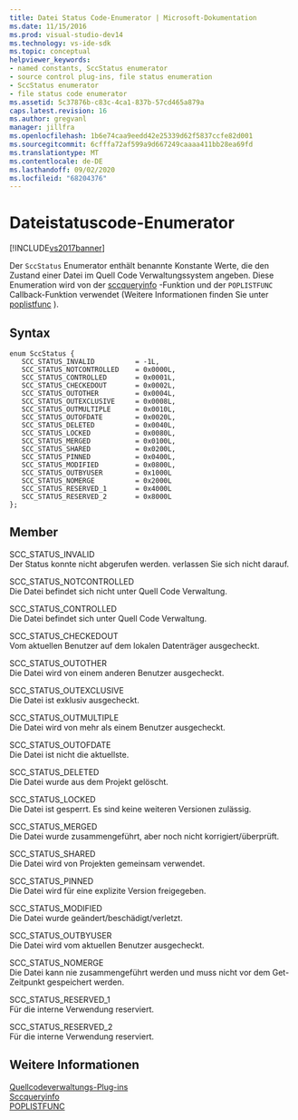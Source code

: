 ```yaml
---
title: Datei Status Code-Enumerator | Microsoft-Dokumentation
ms.date: 11/15/2016
ms.prod: visual-studio-dev14
ms.technology: vs-ide-sdk
ms.topic: conceptual
helpviewer_keywords:
- named constants, SccStatus enumerator
- source control plug-ins, file status enumeration
- SccStatus enumerator
- file status code enumerator
ms.assetid: 5c37876b-c83c-4ca1-837b-57cd465a879a
caps.latest.revision: 16
ms.author: gregvanl
manager: jillfra
ms.openlocfilehash: 1b6e74caa9eedd42e25339d62f5837ccfe82d001
ms.sourcegitcommit: 6cfffa72af599a9d667249caaaa411bb28ea69fd
ms.translationtype: MT
ms.contentlocale: de-DE
ms.lasthandoff: 09/02/2020
ms.locfileid: "68204376"
---
```

# <a name="file-status-code-enumerator"></a>Dateistatuscode-Enumerator
[!INCLUDE[vs2017banner](../includes/vs2017banner.md)]

Der `SccStatus` Enumerator enthält benannte Konstante Werte, die den Zustand einer Datei im Quell Code Verwaltungssystem angeben. Diese Enumeration wird von der [sccqueryinfo](../extensibility/sccqueryinfo-function.md) -Funktion und der `POPLISTFUNC` Callback-Funktion verwendet (Weitere Informationen finden Sie unter [poplistfunc](../extensibility/poplistfunc.md) ).  
  
## <a name="syntax"></a>Syntax  
  
```  
enum SccStatus {  
   SCC_STATUS_INVALID          = -1L,  
   SCC_STATUS_NOTCONTROLLED    = 0x0000L,  
   SCC_STATUS_CONTROLLED       = 0x0001L,  
   SCC_STATUS_CHECKEDOUT       = 0x0002L,  
   SCC_STATUS_OUTOTHER         = 0x0004L,  
   SCC_STATUS_OUTEXCLUSIVE     = 0x0008L,  
   SCC_STATUS_OUTMULTIPLE      = 0x0010L,  
   SCC_STATUS_OUTOFDATE        = 0x0020L,  
   SCC_STATUS_DELETED          = 0x0040L,  
   SCC_STATUS_LOCKED           = 0x0080L,  
   SCC_STATUS_MERGED           = 0x0100L,  
   SCC_STATUS_SHARED           = 0x0200L,  
   SCC_STATUS_PINNED           = 0x0400L,  
   SCC_STATUS_MODIFIED         = 0x0800L,  
   SCC_STATUS_OUTBYUSER        = 0x1000L  
   SCC_STATUS_NOMERGE          = 0x2000L  
   SCC_STATUS_RESERVED_1       = 0x4000L  
   SCC_STATUS_RESERVED_2       = 0x8000L  
};  
```  
  
## <a name="members"></a>Member  
 SCC_STATUS_INVALID  
 Der Status konnte nicht abgerufen werden. verlassen Sie sich nicht darauf.  
  
 SCC_STATUS_NOTCONTROLLED  
 Die Datei befindet sich nicht unter Quell Code Verwaltung.  
  
 SCC_STATUS_CONTROLLED  
 Die Datei befindet sich unter Quell Code Verwaltung.  
  
 SCC_STATUS_CHECKEDOUT  
 Vom aktuellen Benutzer auf dem lokalen Datenträger ausgecheckt.  
  
 SCC_STATUS_OUTOTHER  
 Die Datei wird von einem anderen Benutzer ausgecheckt.  
  
 SCC_STATUS_OUTEXCLUSIVE  
 Die Datei ist exklusiv ausgecheckt.  
  
 SCC_STATUS_OUTMULTIPLE  
 Die Datei wird von mehr als einem Benutzer ausgecheckt.  
  
 SCC_STATUS_OUTOFDATE  
 Die Datei ist nicht die aktuellste.  
  
 SCC_STATUS_DELETED  
 Die Datei wurde aus dem Projekt gelöscht.  
  
 SCC_STATUS_LOCKED  
 Die Datei ist gesperrt. Es sind keine weiteren Versionen zulässig.  
  
 SCC_STATUS_MERGED  
 Die Datei wurde zusammengeführt, aber noch nicht korrigiert/überprüft.  
  
 SCC_STATUS_SHARED  
 Die Datei wird von Projekten gemeinsam verwendet.  
  
 SCC_STATUS_PINNED  
 Die Datei wird für eine explizite Version freigegeben.  
  
 SCC_STATUS_MODIFIED  
 Die Datei wurde geändert/beschädigt/verletzt.  
  
 SCC_STATUS_OUTBYUSER  
 Die Datei wird vom aktuellen Benutzer ausgecheckt.  
  
 SCC_STATUS_NOMERGE  
 Die Datei kann nie zusammengeführt werden und muss nicht vor dem Get-Zeitpunkt gespeichert werden.  
  
 SCC_STATUS_RESERVED_1  
 Für die interne Verwendung reserviert.  
  
 SCC_STATUS_RESERVED_2  
 Für die interne Verwendung reserviert.  
  
## <a name="see-also"></a>Weitere Informationen  
 [Quellcodeverwaltungs-Plug-ins](../extensibility/source-control-plug-ins.md)   
 [Sccqueryinfo](../extensibility/sccqueryinfo-function.md)   
 [POPLISTFUNC](../extensibility/poplistfunc.md)
